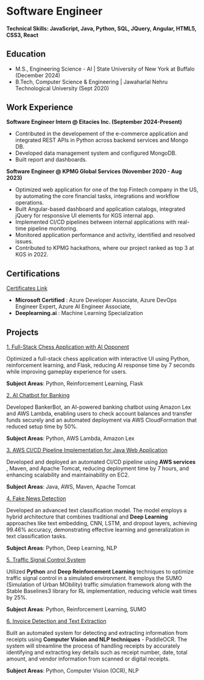 # Software Engineer

#### Technical Skills: JavaScript, Java, Python, SQL, JQuery, Angular, HTML5, CSS3, React

## Education
- M.S., Engineering Science - AI | State University of New York at Buffalo (December 2024)
- B.Tech, Computer Science & Engineering | Jawaharlal Nehru Technological University (Sept 2020)

## Work Experience
**Software Engineer Intern @ Eitacies Inc. (September 2024-Present)**
- Contributed in the developement of the e-commerce application and integrated REST APIs in Python across backend services and Mongo DB.
- Developed data management system and configured MongoDB.
- Built report and dashboards.

**Software Engineer @ KPMG Global Services (November 2020 - Aug 2023)**
- Optimized web application for one of the top Fintech company in the US, by automating the core financial tasks, integrations and workflow operations.
- Built Angular-based dashboard and application catalogs, integrated jQuery for responsive UI elements for KGS internal app.
- Implemented CI/CD pipelines between internal applications with real-time pipeline monitoring.
- Monitored application performance and activity, identified and resolved issues.
- Contributed to KPMG hackathons, where our project ranked as top 3 at KGS in 2022.

## Certifications
[Certificates Link](https://learn.microsoft.com/en-us/users/shreshtagundoju-0658/transcript/73k6xcgy4rw1wxx)

- **Microsoft Certified** : Azure Developer Associate, Azure DevOps Engineer Expert, Azure AI Engineer Associate,
- **Deeplearning.ai** : Machine Learning Specialization

## Projects
[1. Full-Stack Chess Application with AI Opponent](https://github.com/shreshtagundoji/Chess-Application-Python)

Optimized a full-stack chess application with interactive UI using Python, reinforcement learning, and Flask, reducing AI response time by 7 seconds while improving gameplay experience for users.

**Subject Areas**: Python, Reinforcement Learning, Flask <br /> 


[2. AI Chatbot for Banking](https://github.com/shreshtagundoji/BankingBot-AWS-Lambda)

Developed BankerBot, an AI-powered banking chatbot using Amazon Lex and AWS Lambda, enabling users to check account balances and transfer funds securely and an automated deployment via AWS CloudFormation that reduced setup time by 50%.

**Subject Areas**: Python, AWS Lambda, Amazon Lex <br /> 

[3. AWS CI/CD Pipeline Implementation for Java Web Application](https://github.com/shreshtagundoji/AWS-CI-CD-Pipeline-CloudFormation)

Developed and deployed an automated CI/CD pipeline using **AWS services** , Maven, and Apache Tomcat, reducing deployment time by 7 hours, and enhancing scalability and maintainability on EC2.

**Subject Areas**: Java, AWS, Maven, Apache Tomcat <br />

[4. Fake News Detection](https://github.com/shreshtagundoji/Fake-News-Detection-Kaggle/tree/main)

Developed an advanced text classification model. The model employs a hybrid architecture that combines traditional and **Deep Learning** approaches like text embedding, CNN, LSTM, and dropout layers, achieving 99.46% accuracy, demonstrating effective learning and generalization in text classification tasks.

**Subject Areas**: Python, Deep Learning, NLP <br /> 

[5. Traffic Signal Control System](https://github.com/shreshtagundoji/Traffic-Lights-Control-RL/blob/main/Final_Report.pdf)

Utilized **Python** and **Deep Reinforcement Learning** techniques to optimize traffic signal control in a simulated environment. It employs the SUMO (Simulation of Urban MObility) traffic simulation framework along with the Stable Baselines3 library for RL implementation, reducing vehicle wait times by 25%.

**Subject Areas**: Python, Reinforcement Learning, SUMO <br /> 

[6. Invoice Detection and Text Extraction](https://github.com/shreshtagundoji/PaddleOCR-InvoiceDetection)

Built an automated system for detecting and extracting information from receipts using **Computer Vision and NLP techniques** - PaddleOCR. The system will streamline the process of handling receipts by accurately identifying and extracting key details such as receipt number, date, total amount, and vendor information from scanned or digital receipts.

**Subject Areas**: Python, Computer Vision (OCR), NLP <br /> 
